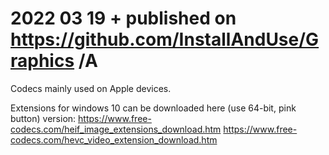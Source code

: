 # 2022 03 19  + published on https://github.com/InstallAndUse/Graphics /A

Codecs mainly used on Apple devices.

Extensions for windows 10 can be downloaded here (use 64-bit, pink button) version:
    https://www.free-codecs.com/heif_image_extensions_download.htm
    https://www.free-codecs.com/hevc_video_extension_download.htm

